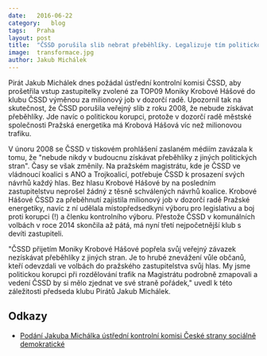 ```yaml
---
date:	2016-06-22
category:	blog
tags:	Praha
layout:	post
title:	"ČSSD porušila slib nebrat přeběhlíky. Legalizuje tím politickou korupci" 
image:	transformace.jpg
author:	Jakub Michálek
---
```


Pirát Jakub Michálek dnes požádal ústřední kontrolní komisi ČSSD, aby prošetřila vstup zastupitelky zvolené za TOP09 Moniky Krobové Hášové do klubu ČSSD výměnou za milionový job v dozorčí radě. Upozornil tak na skutečnost, že ČSSD porušila veřejný slib z roku 2008, že nebude získávat přeběhlíky. Jde navíc o politickou korupci, protože v dozorčí radě městské společnosti Pražská energetika má Krobová Hášová víc než milionovou trafiku.
 
V únoru 2008 se ČSSD v tiskovém prohlášení zaslaném médiím zavázala k tomu, že "nebude nikdy v budoucnu získávat přeběhlíky z jiných politických stran". Časy se však změnily. Na pražském magistrátu, kde je ČSSD ve vládnoucí koalici s ANO a Trojkoalicí, potřebuje ČSSD k prosazení svých návrhů každý hlas. Bez hlasu Krobové Hášové by na posledním zastupitelstvu neprošel žádný z těsně schválených návrhů koalice. Krobové Hášové ČSSD za přeběhnutí zajistila milionový job v dozorčí radě Pražské energetiky, navíc z ní udělala místopředsedkyni výboru pro legislativu a boj proti korupci (!) a členku kontrolního výboru. Přestože ČSSD v komunálních volbách v roce 2014 skončila až pátá, má nyní třetí nejpočetnější klub s devíti zastupiteli.
 
"ČSSD přijetím Moniky Krobové Hášové popřela svůj veřejný závazek nezískávat přeběhlíky z jiných stran. Je to hrubé znevážení vůle občanů, kteří odevzdali ve volbách do pražského zastupitelstva svůj hlas. My jsme politickou korupci při rozdělování trafik na Magistrátu podrobně zmapovali a vedení ČSSD by si mělo zjednat ve své straně pořádek," uvedl k této záležitosti předseda klubu Pirátů Jakub Michálek.

## Odkazy

* [Podání Jakuba Michálka ústřední kontrolní komisi České strany sociálně demokratické](https://github.com/pirati-cz/KlubPraha/blob/master/spisy/2016/128-neeticke-prijimani-prebehliku-v-cssd/main.pdf)

